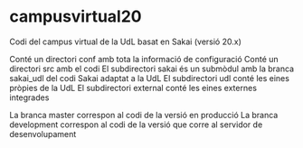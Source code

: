# campusvirtual20
Codi del campus virtual de la UdL basat en Sakai (versió 20.x)

Conté un directori conf amb tota la informació de configuració
Conté un directori src amb el codi
El subdirectori sakai és un submòdul amb la branca sakai_udl del codi Sakai adaptat a la UdL
El subdirectori udl conté les eines pròpies de la UdL
El subdirectori external conté les eines externes integrades

La branca master correspon al codi de la versió en producció
La branca development correspon al codi de la versió que corre al servidor de desenvolupament
